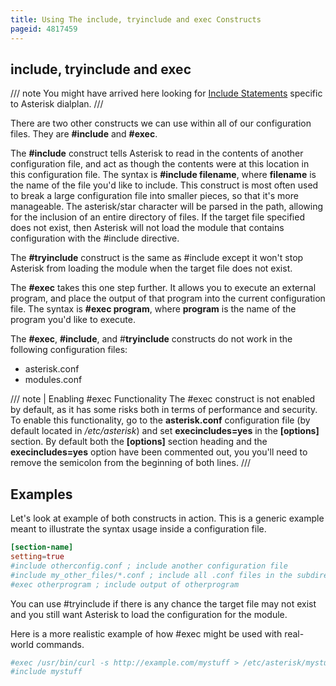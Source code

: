 ```yaml
---
title: Using The include, tryinclude and exec Constructs
pageid: 4817459
---
```


## include, tryinclude and exec

/// note
You might have arrived here looking for [Include Statements](/Configuration/Dialplan/Include-Statements) specific to Asterisk dialplan.
///

There are two other constructs we can use within all of our configuration files. They are **#include** and **#exec**.

The **#include** construct tells Asterisk to read in the contents of another configuration file, and act as though the contents were at this location in this configuration file. The syntax is **#include filename**, where **filename** is the name of the file you'd like to include. This construct is most often used to break a large configuration file into smaller pieces, so that it's more manageable. The asterisk/star character will be parsed in the path, allowing for the inclusion of an entire directory of files. If the target file specified does not exist, then Asterisk will not load the module that contains configuration with the #include directive.

The **#tryinclude** construct is the same as #include except it won't stop Asterisk from loading the module when the target file does not exist.

The **#exec** takes this one step further. It allows you to execute an external program, and place the output of that program into the current configuration file. The syntax is **#exec program**, where **program** is the name of the program you'd like to execute.

The **#exec**, **#include**, and #**tryinclude** constructs do not work in the following configuration files:

* asterisk.conf
* modules.conf

/// note | Enabling #exec Functionality
The #exec construct is not enabled by default, as it has some risks both in terms of performance and security. To enable this functionality, go to the **asterisk.conf** configuration file (by default located in */etc/asterisk*) and set **execincludes=yes** in the **[options]** section. By default both the **[options]** section heading and the **execincludes=yes** option have been commented out, you you'll need to remove the semicolon from the beginning of both lines.
///

## Examples

Let's look at example of both constructs in action. This is a generic example meant to illustrate the syntax usage inside a configuration file.

```conf title=" " linenums="1"
[section-name]
setting=true
#include otherconfig.conf ; include another configuration file
#include my_other_files/*.conf ; include all .conf files in the subdirectory my_other_files
#exec otherprogram ; include output of otherprogram

```

You can use #tryinclude if there is any chance the target file may not exist and you still want Asterisk to load the configuration for the module.

Here is a more realistic example of how #exec might be used with real-world commands.

```conf title=" " linenums="1"
#exec /usr/bin/curl -s http://example.com/mystuff > /etc/asterisk/mystuff
#include mystuff

```
